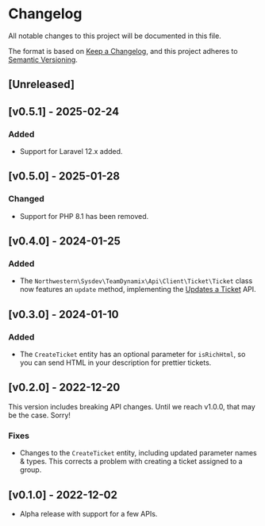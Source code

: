 # Changelog

All notable changes to this project will be documented in this file.

The format is based on [Keep a Changelog](https://keepachangelog.com/en/1.0.0/),
and this project adheres to [Semantic Versioning](https://semver.org/spec/v2.0.0.html).

## [Unreleased]
## [v0.5.1] - 2025-02-24
### Added
- Support for Laravel 12.x added.

## [v0.5.0] - 2025-01-28
### Changed
- Support for PHP 8.1 has been removed.

## [v0.4.0] - 2024-01-25
### Added
- The `Northwestern\Sysdev\TeamDynamix\Api\Client\Ticket\Ticket` class now features an `update` method, implementing the [Updates a Ticket](https://solutions.teamdynamix.com/TDWebApi/Home/section/Tickets#POSTapi/{appId}/tickets/{id}/feed) API.

## [v0.3.0] - 2024-01-10
### Added
- The `CreateTicket` entity has an optional parameter for `isRichHtml`, so you can send HTML in your description for prettier tickets.

## [v0.2.0] - 2022-12-20
This version includes breaking API changes. Until we reach v1.0.0, that may be the case. Sorry!

### Fixes
- Changes to the `CreateTicket` entity, including updated parameter names & types. This corrects a problem with creating a ticket assigned to a group.

## [v0.1.0] - 2022-12-02
- Alpha release with support for a few APIs.
